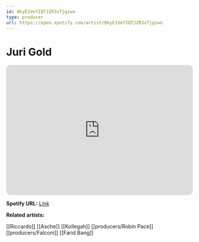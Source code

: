 ```yaml
---
id: 0kyE1VeYIQTJZR3vTjgzwo
type: producer
url: https://open.spotify.com/artist/0kyE1VeYIQTJZR3vTjgzwo
---
```

# Juri Gold

<iframe style="border-radius:12px" src="https://open.spotify.com/embed/artist/0kyE1VeYIQTJZR3vTjgzwo" width="100%" height="352" frameBorder="0" allowfullscreen="" allow="autoplay; clipboard-write; encrypted-media; fullscreen; picture-in-picture" loading="lazy"></iframe>

**Spotify URL:** [Link](https://open.spotify.com/artist/0kyE1VeYIQTJZR3vTjgzwo)

**Related artists:**

[[Riccardo]]
[[Asche]]
[[Kollegah]]
[[producers/Robin Pace]]
[[producers/Falconi]]
[[Farid Bang]]
